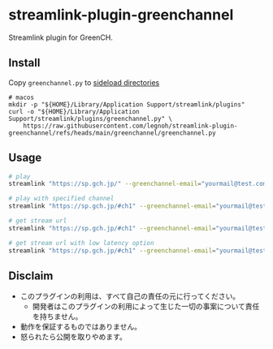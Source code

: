 # streamlink-plugin-greenchannel

Streamlink plugin for GreenCH.

## Install

Copy `greenchannel.py` to [sideload directories](https://streamlink.github.io/cli/plugin-sideloading.html)

```
# macos
mkdir -p "${HOME}/Library/Application Support/streamlink/plugins"
curl -o "${HOME}/Library/Application Support/streamlink/plugins/greenchannel.py" \
    https://raw.githubusercontent.com/legnoh/streamlink-plugin-greenchannel/refs/heads/main/greenchannel/greenchannel.py
```

## Usage

```sh
# play
streamlink "https://sp.gch.jp/" --greenchannel-email="yourmail@test.com" --greenchannel-password="XXX..." best

# play with specified channel
streamlink "https://sp.gch.jp/#ch1" --greenchannel-email="yourmail@test.com" --greenchannel-password="XXX..." best

# get stream url
streamlink "https://sp.gch.jp/#ch1" --greenchannel-email="yourmail@test.com" --greenchannel-password="XXX..." --stream-url

# get stream url with low latency option
streamlink "https://sp.gch.jp/#ch1" --greenchannel-email="yourmail@test.com" --greenchannel-password="XXX..." --greenchannel-low-latency --stream-url
```

## Disclaim

- このプラグインの利用は、すべて自己の責任の元に行ってください。
  - 開発者はこのプラグインの利用によって生じた一切の事案について責任を持ちません。
- 動作を保証するものではありません。
- 怒られたら公開を取りやめます。
